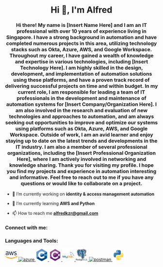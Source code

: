 <h1 align="center">Hi 👋, I'm Alfred</h1>
<h3 align="center">Hi there! My name is [Insert Name Here] and I am an IT professional with over 10 years of experience living in Singapore. I have a strong background in automation and have completed numerous projects in this area, utilizing technology stacks such as Okta, Azure, AWS, and Google Workspace. Throughout my career, I have gained a wealth of knowledge and expertise in various technologies, including [Insert Technology Here]. I am highly skilled in the design, development, and implementation of automation solutions using these platforms, and have a proven track record of delivering successful projects on time and within budget. In my current role, I am responsible for leading a team of IT professionals in the development and maintenance of automation systems for [Insert Company/Organization Here]. I am also involved in the research and evaluation of new technologies and approaches to automation, and am always seeking out opportunities to improve and optimize our systems using platforms such as Okta, Azure, AWS, and Google Workspace. Outside of work, I am an avid learner and enjoy staying up to date on the latest trends and developments in the IT industry. I am also a member of several professional organizations, including the [Insert Professional Organization Here], where I am actively involved in networking and knowledge sharing. Thank you for visiting my profile. I hope you find my projects and experience in automation interesting and informative. Feel free to reach out to me if you have any questions or would like to collaborate on a project.</h3>

- 🔭 I’m currently working on **identity & access management automation**

- 🌱 I’m currently learning **AWS and Python**

- 📫 How to reach me **alfredkzr@gmail.com**

<h3 align="left">Connect with me:</h3>
<p align="left">
</p>

<h3 align="left">Languages and Tools:</h3>
<p align="left"> <a href="https://aws.amazon.com" target="_blank" rel="noreferrer"> <img src="https://raw.githubusercontent.com/devicons/devicon/master/icons/amazonwebservices/amazonwebservices-original-wordmark.svg" alt="aws" width="40" height="40"/> </a> <a href="https://azure.microsoft.com/en-in/" target="_blank" rel="noreferrer"> <img src="https://www.vectorlogo.zone/logos/microsoft_azure/microsoft_azure-icon.svg" alt="azure" width="40" height="40"/> </a> <a href="https://www.w3schools.com/cpp/" target="_blank" rel="noreferrer"> <img src="https://raw.githubusercontent.com/devicons/devicon/master/icons/cplusplus/cplusplus-original.svg" alt="cplusplus" width="40" height="40"/> </a> <a href="https://www.w3schools.com/cs/" target="_blank" rel="noreferrer"> <img src="https://raw.githubusercontent.com/devicons/devicon/master/icons/csharp/csharp-original.svg" alt="csharp" width="40" height="40"/> </a> <a href="https://www.mysql.com/" target="_blank" rel="noreferrer"> <img src="https://raw.githubusercontent.com/devicons/devicon/master/icons/mysql/mysql-original-wordmark.svg" alt="mysql" width="40" height="40"/> </a> <a href="https://www.postgresql.org" target="_blank" rel="noreferrer"> <img src="https://raw.githubusercontent.com/devicons/devicon/master/icons/postgresql/postgresql-original-wordmark.svg" alt="postgresql" width="40" height="40"/> </a> <a href="https://postman.com" target="_blank" rel="noreferrer"> <img src="https://www.vectorlogo.zone/logos/getpostman/getpostman-icon.svg" alt="postman" width="40" height="40"/> </a> <a href="https://www.python.org" target="_blank" rel="noreferrer"> <img src="https://raw.githubusercontent.com/devicons/devicon/master/icons/python/python-original.svg" alt="python" width="40" height="40"/> </a> </p>
